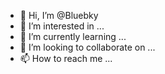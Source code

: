 - 👋 Hi, I’m @Bluebky
- 👀 I’m interested in ...
- 🌱 I’m currently learning ...
- 💞️ I’m looking to collaborate on ...
- 📫 How to reach me ...

<!---
Bluebky/Bluebky is a ✨ special ✨ repository because its `README.md` (this file) appears on your GitHub profile.
You can click the Preview link to take a look at your changes.
--->
